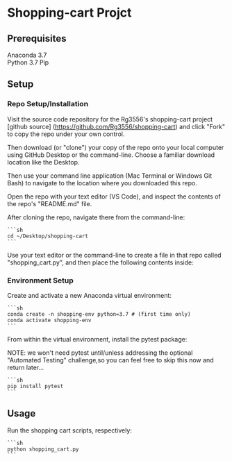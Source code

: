 # Shopping-cart Projct

## Prerequisites ##
Anaconda 3.7    
Python 3.7
Pip

## Setup ##

### Repo Setup/Installation

Visit the source code repository for the Rg3556's shopping-cart project [github source] (https://github.com/Rg3556/shopping-cart) and click "Fork" to copy the repo under your own control.

Then download (or "clone") your copy of the repo onto your local computer using GitHub Desktop or the command-line. Choose a familiar download location like the Desktop.

Then use your command line application (Mac Terminal or Windows Git Bash) to navigate to the location where you downloaded this repo.

Open the repo with your text editor (VS Code), and inspect the contents of the repo's "README.md" file.



After cloning the repo, navigate there from the command-line:
    
    ```sh
    cd ~/Desktop/shopping-cart
    ```

Use your text editor or the command-line to create a file in that repo called "shopping_cart.py", and then place the following contents inside:



### Environment Setup

Create and activate a new Anaconda virtual environment:

    ```sh
    conda create -n shopping-env python=3.7 # (first time only)
    conda activate shopping-env
    ```

From within the virtual environment, install the pytest package:

NOTE: we won't need pytest until/unless addressing the optional "Automated Testing" challenge,so you can feel free to skip this now and return later...

    ```sh
    pip install pytest
    ```

## Usage ##

Run the shopping cart scripts, respectively:

    ```sh
    python shopping_cart.py
    ```

